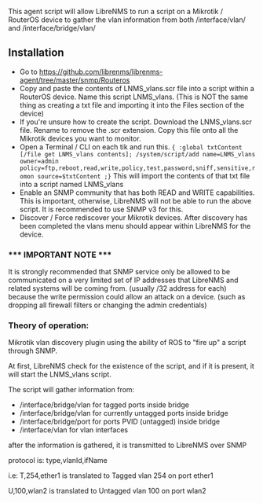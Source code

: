 This agent script will allow LibreNMS to run a script on a Mikrotik / RouterOS device to gather the vlan information from both /interface/vlan/ and /interface/bridge/vlan/

## Installation

- Go to https://github.com/librenms/librenms-agent/tree/master/snmp/Routeros
- Copy and paste the contents of LNMS_vlans.scr file into a script within a RouterOS device.  Name this script LNMS_vlans. (This is NOT the same thing as creating a txt file and importing it into the Files section of the device)
- If you're unsure how to create the script.  Download the LNMS_vlans.scr file.  Rename to remove the .scr extension.  Copy this file onto all the Mikrotik devices you want to monitor.
- Open a Terminal / CLI on each tik and run this.  ```{ :global txtContent [/file get LNMS_vlans contents]; /system/script/add name=LNMS_vlans owner=admin policy=ftp,reboot,read,write,policy,test,password,sniff,sensitive,romon source=$txtContent ;}```  This will import the contents of that txt file into a script named LNMS_vlans
- Enable an SNMP community that has both READ and WRITE capabilities. This is important, otherwise, LibreNMS will not be able to run the above script. It is recommended to use SNMP v3 for this. 
- Discover / Force rediscover your Mikrotik devices. After discovery has been completed the vlans menu should appear within LibreNMS for the device.

### *** IMPORTANT NOTE ***

It is strongly recommended that SNMP service only be allowed to be communicated on a very limited set of IP addresses that LibreNMS and related systems will be coming from. (usually /32 address for each) because the write permission could allow an attack on a device. (such as dropping all firewall filters or changing the admin credentials) 

### Theory of operation:

Mikrotik vlan discovery plugin using the ability of ROS to "fire up" a script through SNMP.

At first, LibreNMS check for the existence of the script, and if it is present, it will start the LNMS_vlans script. 

The script will gather information from:
- /interface/bridge/vlan for tagged ports inside bridge
- /interface/bridge/vlan for currently untagged ports inside bridge
- /interface/bridge/port for ports PVID (untagged) inside bridge
- /interface/vlan for vlan interfaces

after the information is gathered, it is transmitted to LibreNMS over SNMP

protocol is:
type,vlanId,ifName <cr>

i.e: 
T,254,ether1 is translated to Tagged vlan 254 on port ether1

U,100,wlan2 is translated to Untagged vlan 100 on port wlan2
